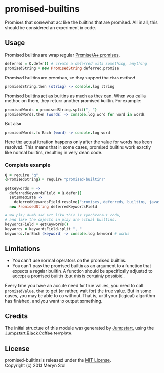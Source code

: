 # promised-builtins

Promises that somewhat act like the builtins that are promised.
All in all, this should be considered an experiment in code.

## Usage

Promised builtins are wrap regular [Promise/A+ promises](https://github.com/promises-aplus/promises-spec).

```coffee
deferred = Q.defer() # create a deferred with something, anything
promisedString = new PromisedString deferred.promise
```

Promised builtins are promises, so they support the `then` method.

```coffee
promisedString.then (string) -> console.log string
```

Promised builtins act as builtins as much as they can. When you call a method on them, they return another promised builtin. For example:

```coffee
promisedWords = promisedString.split(", ")
promisedWords.then (words) -> console.log word for word in words
```

But also

```coffee
promisedWords.forEach (word) -> console.log word 
```

Here the actual iteration happens only after the value for words has been resolved.
This means that in some cases, promised builtins work exactly like normal builtins, resulting in very clean code.

### Complete example

```coffee
Q = require "q"
{PromisedString} = require "promised-builtins"

getKeywords = ->
  deferredKeywordsField = Q.defer()
  setImmediate ->
    deferredKeywordsField.resolve("promises, deferreds, builtins, javascript, asynchronous")
  new PromisedString deferredKeywordsField

# We play dumb and act like this is synchronous code,
# and like the objects in play are actual builtins.
keywordsField = getKeywords()
keywords = keywordsField.split ", "
keywords.forEach (keyword) -> console.log keyword # works
```

## Limitations

* You can't use normal operators on the promised builtins.
* You can't pass the promised builtin as an argument to a function that expects a regular builtin. A function should be specifically adjusted to accept a promised builtin (but this is certainly possible).

Every time you have an accute need for true values, you need to call `promisedValue.then` to get (or rather, wait for) the true value. But in some cases, you may be able to do without. That is, until your (logical) algorithm has finished, and you want to output something.

## Credits

The initial structure of this module was generated by [Jumpstart](https://github.com/meryn/jumpstart), using the [Jumpstart Black Coffee](https://github.com/meryn/jumpstart-black-coffee) template.

## License

promised-builtins is released under the [MIT License](http://opensource.org/licenses/MIT).  
Copyright (c) 2013 Meryn Stol  
